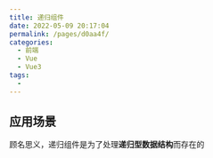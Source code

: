 ```yaml
---
title: 递归组件
date: 2022-05-09 20:17:04
permalink: /pages/d0aa4f/
categories:
  - 前端
  - Vue
  - Vue3
tags:
  - 
---
```


## 应用场景

顾名思义，递归组件是为了处理**递归型数据结构**而存在的